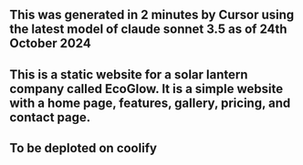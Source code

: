 ## This was generated in 2 minutes by Cursor using the latest model of claude sonnet 3.5 as of 24th October 2024

## This is a static website for a solar lantern company called EcoGlow. It is a simple website with a home page, features, gallery, pricing, and contact page.

## To be deploted on coolify
